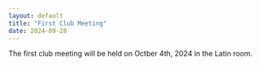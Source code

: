 ```yaml
---
layout: default
title: "First Club Meeting"
date: 2024-09-28
---
```

The first club meeting will be held on Octber 4th, 2024 in the Latin room.
